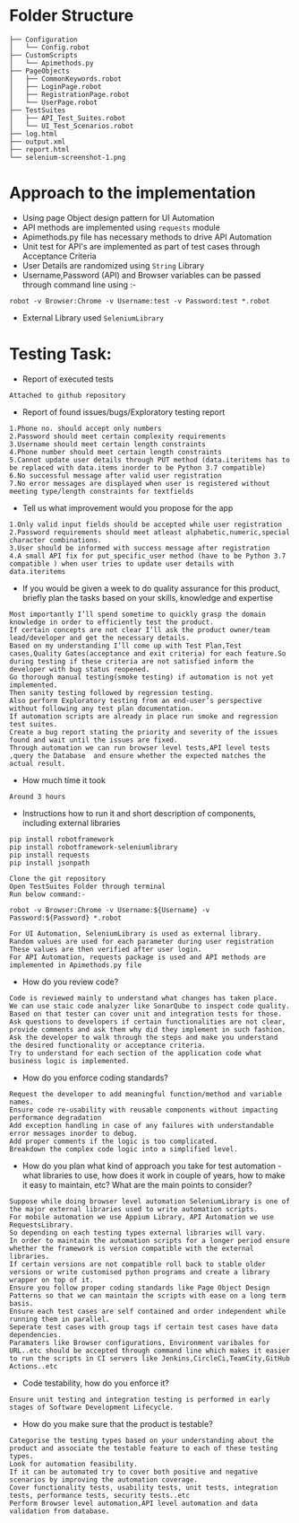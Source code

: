 # Folder Structure

```
├── Configuration
│   └── Config.robot
├── CustomScripts
│   └── Apimethods.py
├── PageObjects
│   ├── CommonKeywords.robot
│   ├── LoginPage.robot
│   ├── RegistrationPage.robot
│   └── UserPage.robot
├── TestSuites
│   ├── API_Test_Suites.robot
│   └── UI_Test_Scenarios.robot
├── log.html
├── output.xml
├── report.html
└── selenium-screenshot-1.png
```

# Approach to the implementation 

* Using page Object design pattern for UI Automation
* API methods are implemented using `requests` module 
* Apimethods.py file has necessary methods to drive API Automation
* Unit test for API's are implemented as part of test cases through Acceptance Criteria
* User Details are randomized using `String` Library 
* Username,Password (API) and Browser variables can be passed through command line using :-
```cd TestSuites
robot -v Browser:Chrome -v Username:test -v Password:test *.robot 
```
* External Library used `SeleniumLibrary`  



# Testing Task: 

* Report of executed tests 
 ``` 
 Attached to github repository
  ``` 
  
* Report of found issues/bugs/Exploratory testing report
``` 
1.Phone no. should accept only numbers
2.Password should meet certain complexity requirements
3.Username should meet certain length constraints
4.Phone number should meet certain length constraints
5.Cannot update user details through PUT method (data.iteritems has to be replaced with data.items inorder to be Python 3.7 compatible)
6.No successful message after valid user registration
7.No error messages are displayed when user is registered without meeting type/length constraints for textfields

``` 
* Tell us what improvement would you propose for the app 
```
1.Only valid input fields should be accepted while user registration
2.Password requirements should meet atleast alphabetic,numeric,special character combinations.
3.User should be informed with success message after registration
4.A small API fix for put_specific_user method (have to be Python 3.7 compatible ) when user tries to update user details with data.iteritems
``` 

* If you would be given a week to do quality assurance for this product, briefly plan the tasks based on your skills, knowledge and expertise 

 ``` 
 Most importantly I’ll spend sometime to quickly grasp the domain knowledge in order to efficiently test the product.
 If certain concepts are not clear I’ll ask the product owner/team lead/developer and get the necessary details.
 Based on my understanding I’ll come up with Test Plan,Test cases,Quality Gates(acceptance and exit criteria) for each feature.So during testing if these criteria are not satisfied inform the developer with bug status reopened.
 Go thorough manual testing(smoke testing) if automation is not yet implemented.
 Then sanity testing followed by regression testing.
 Also perform Exploratory testing from an end-user’s perspective without following any test plan documentation.
If automation scripts are already in place run smoke and regression test suites.
Create a bug report stating the priority and severity of the issues found and wait until the issues are fixed.
Through automation we can run browser level tests,API level tests ,query the Database  and ensure whether the expected matches the actual result.
```
* How much time it took

```
Around 3 hours
```

* Instructions how to run it and short description of components, including external libraries 

```
pip install robotframework
pip install robotframework-seleniumlibrary
pip install requests
pip install jsonpath

Clone the git repository 
Open TestSuites Folder through terminal 
Run below command:-

robot -v Browser:Chrome -v Username:${Username} -v Password:${Password} *.robot  

For UI Automation, SeleniumLibrary is used as external library.
Random values are used for each parameter during user registration
These values are then verified after user login.
For API Automation, requests package is used and API methods are implemented in Apimethods.py file
```

* How do you review code? 

```
Code is reviewed mainly to understand what changes has taken place.
We can use staic code analyzer like SonarQube to inspect code quality.
Based on that tester can cover unit and integration tests for those.
Ask questions to developers if certain functionalities are not clear, provide comments and ask them why did they implement in such fashion.
Ask the developer to walk through the steps and make you understand the desired functionality or acceptance criteria.
Try to understand for each section of the application code what business logic is implemented.
```

* How do you enforce coding standards? 

```
Request the developer to add meaningful function/method and variable names.
Ensure code re-usability with reusable components without impacting performance degradation
Add exception handling in case of any failures with understandable error messages inorder to debug.
Add proper comments if the logic is too complicated.
Breakdown the complex code logic into a simplified level.
```

* How do you plan what kind of approach you take for test automation - what libraries to use, how does it work in couple of years, how to make it easy to maintain, etc? What are the main points to consider? 

```
Suppose while doing browser level automation SeleniumLibrary is one of the major external libraries used to write automation scripts.
For mobile automation we use Appium Library, API Automation we use RequestsLibrary.
So depending on each testing types external libraries will vary. 
In order to maintain the automation scripts for a longer period ensure whether the framework is version compatible with the external libraries.
If certain versions are not compatible roll back to stable older versions or write customised python programs and create a library wrapper on top of it.
Ensure you follow proper coding standards like Page Object Design Patterns so that we can maintain the scripts with ease on a long term basis.
Ensure each test cases are self contained and order independent while running them in parallel.
Seperate test cases with group tags if certain test cases have data dependencies.
Paramaters like Browser configurations, Environment varibales for URL..etc should be accepted through command line which makes it easier to run the scripts in CI servers like Jenkins,CircleCi,TeamCity,GitHub Actions..etc
```

* Code testability, how do you enforce it? 

```
Ensure unit testing and integration testing is performed in early stages of Software Development Lifecycle.
```

* How do you make sure that the product is testable? 

```
Categorise the testing types based on your understanding about the product and associate the testable feature to each of these testing types.
Look for automation feasibility.
If it can be automated try to cover both positive and negative scenarios by improving the automation coverage.
Cover functionality tests, usability tests, unit tests, integration tests, performance tests, security tests..etc
Perform Browser level automation,API level automation and data validation from database.
```

